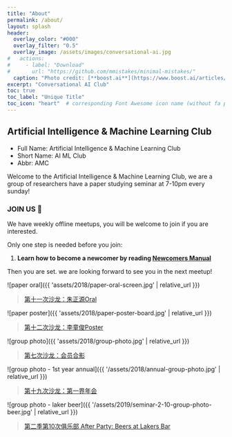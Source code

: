 ```yaml
---
title: "About"
permalink: /about/
layout: splash
header:
  overlay_color: "#000"
  overlay_filter: "0.5"
  overlay_image: /assets/images/conversational-ai.jpg
#   actions:
#     - label: "Download"
#       url: "https://github.com/mmistakes/minimal-mistakes/"
  caption: "Photo credit: [**boost.ai**](https://www.boost.ai/articles/2018/10/17/six-ways-conversational-ai-will-enhance-your-company)"
excerpt: "Conversational AI Club"
toc: true
toc_label: "Unique Title"
toc_icon: "heart"  # corresponding Font Awesome icon name (without fa prefix)
---
```


## Artificial Intelligence & Machine Learning Club

- Full Name: Artificial Intelligence & Machine Learning Club
- Short Name: AI ML Club
- Abbr: AMC

Welcome to the Artificial Intelligence & Machine Learning Club, we are a group of researchers have a paper studying seminar at 7-10pm every sunday!

### JOIN US 💖

We have weekly offline meetups, you will be welcome to join if you are interested.

Only one step is needed before you join:

1. **Learn how to become a newcomer by reading [Newcomers Manual](https://github.com/BUPT/ai-ml.club/wiki/Newcomer-Manual)**

Then you are set. we are looking forward to see you in the next meetup!

![paper oral]({{ 'assets/2018/paper-oral-screen.jpg' | relative_url }})
> [第十一次沙龙：朱正源Oral](https://github.com/BUPT/ai-ml.club/issues/28)

![paper poster]({{ 'assets/2018/paper-poster-board.jpg' | relative_url }})
> [第十二次沙龙：李童俊Poster](https://github.com/BUPT/ai-ml.club/issues/31)

![group photo]({{ 'assets/2018/group-photo.jpg' | relative_url }})
> [第七次沙龙：会员合影](https://github.com/BUPT/ai-ml.club/issues/16)

![group photo - 1st year annual]({{ '/assets/2018/annual-group-photo.jpg' | relative_url }})
> [第十九次沙龙：第一界年会](https://github.com/BUPT/ai-ml.club/issues/44)

![group photo - laker beer]({{ '/assets/2019/seminar-2-10-group-photo-beer.jpg' | relative_url }})
> [第二季第10次俱乐部 After Party: Beers at Lakers Bar](https://ai-ml.club/events/seminar-meeting-minutes-2-10/)
